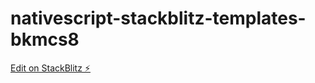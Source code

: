 # nativescript-stackblitz-templates-bkmcs8

[Edit on StackBlitz ⚡️](https://stackblitz.com/edit/nativescript-stackblitz-templates-bkmcs8)